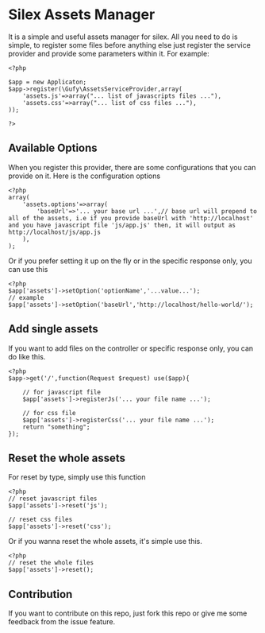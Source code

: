 # Silex Assets Manager

It is a simple and useful assets manager for silex. 
All you need to do is simple, to register some files before anything else just register the service provider and provide
some parameters within it. For example:

	<?php

	$app = new Applicaton;
	$app->register(\Gufy\AssetsServiceProvider,array(
		'assets.js'=>array("... list of javascripts files ..."),
		'assets.css'=>array("... list of css files ..."),
	));

	?>

## Available Options

When you register this provider, there are some configurations that you can provide on it. Here is the configuration options
	
	<?php
	array(
		'assets.options'=>array(
			'baseUrl'=>'... your base url ...',// base url will prepend to all of the assets, i.e if you provide baseUrl with 'http://localhost' and you have javascript file 'js/app.js' then, it will output as http://localhost/js/app.js
		), 
	);

Or if you prefer setting it up on the fly or in the specific response only, you can use this

	<?php
	$app['assets']->setOption('optionName','...value...');
	// example
	$app['assets']->setOption('baseUrl','http://localhost/hello-world/');


## Add single assets

If you want to add files on the controller or specific response only, you can do like this. 
	
	<?php
	$app->get('/',function(Request $request) use($app){

		// for javascript file
		$app['assets']->registerJs('... your file name ...');

		// for css file		
		$app['assets']->registerCss('... your file name ...');
		return "something";
	});


## Reset the whole assets

For reset by type, simply use this function
	
	<?php
	// reset javascript files 
	$app['assets']->reset('js');

	// reset css files
	$app['assets']->reset('css');

Or if you wanna reset the whole assets, it's simple use this. 
	
	<?php
	// reset the whole files
	$app['assets']->reset();


## Contribution

If you want to contribute on this repo, just fork this repo or give me some feedback from the issue feature.

